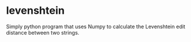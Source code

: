 # levenshtein
Simply python program that uses Numpy to calculate the Levenshtein edit distance between two strings.

